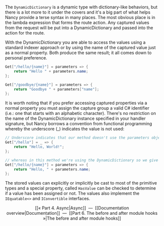 The `DynamicDictionary` is a dynamic type with dictionary-like behaviors, but there is a lot more to it under the covers and it's a big part of what helps Nancy provide a terse syntax in many places. The most obvious place is in the lambda expression that forms the route action. Any captured values from the request will be put into a DynamicDictionary and passed into the action for the route.

With the DynamicDictionary you are able to access the values using a standard indexer approach or by using the name of the captured value just as a normal property. Both produce the same result; it all comes down to personal preference.

```c#
Get["/hello/{name}"] = parameters => {
    return "Hello " + parameters.name;
};

Get["/goodbye/{name}"] = parameters => {
    return "Goodbye " + parameters["name"];
};
```
	
It is worth noting that if you prefer accessing captured properties via a normal property you must assign the capture group a valid C# identifier (i.e.: one that starts with an alphabetic character). There's no restriction on the name of the DynamicDictionary instance specified in your handler signature, but Nancy borrows a convention from functional programming whereby the underscore (_) indicates the value is not used:

```c#
// Underscore indicates that our method doesn't use the parameters object. 
Get["/hello"] = _ => {
    return "Hello, World!";
};

// whereas in this method we're using the DynamicDictionary so we give it a proper name.
Get["/hello/{name}"] = parameters => {
    return "Hello, " + parameters.name;
};
```

The stored values can explicitly or implicitly be cast to most of the primitive types and a special property, called `HasValue` can be checked to determine if a value has been assigned or not. The values also implement the `IEquatable<>` and `IConvertible` interfaces.

<p align="center">[[« Part 4. Async|Async]]&nbsp;&nbsp;—&nbsp;&nbsp;[[Documentation overview|Documentation]]&nbsp;&nbsp;—&nbsp;&nbsp;[[Part 6. The before and after module hooks »|The before and after module hooks]]</p>